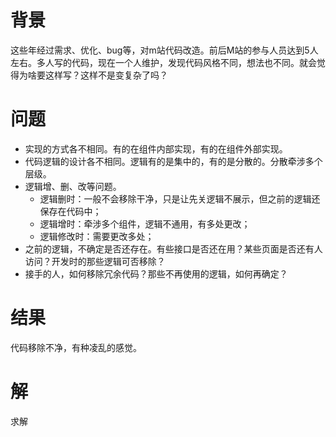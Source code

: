 # 背景
这些年经过需求、优化、bug等，对m站代码改造。前后M站的参与人员达到5人左右。多人写的代码，现在一个人维护，发现代码风格不同，想法也不同。就会觉得为啥要这样写？这样不是变复杂了吗？

# 问题
* 实现的方式各不相同。有的在组件内部实现，有的在组件外部实现。
* 代码逻辑的设计各不相同。逻辑有的是集中的，有的是分散的。分散牵涉多个层级。
* 逻辑增、删、改等问题。
  * 逻辑删时：一般不会移除干净，只是让先关逻辑不展示，但之前的逻辑还保存在代码中；
  * 逻辑增时：牵涉多个组件，逻辑不通用，有多处更改；
  * 逻辑修改时：需要更改多处；
* 之前的逻辑，不确定是否还存在。有些接口是否还在用？某些页面是否还有人访问？开发时的那些逻辑可否移除？
* 接手的人，如何移除冗余代码？那些不再使用的逻辑，如何再确定？

# 结果
 代码移除不净，有种凌乱的感觉。

# 解
求解